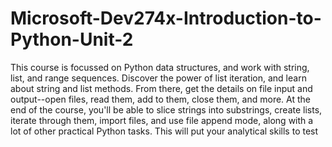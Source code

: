 # Microsoft-Dev274x-Introduction-to-Python-Unit-2
This course is focussed on Python data structures, and work with string, list, and range sequences. Discover the power of list iteration, and learn about string and list methods. From there, get the details on file input and output--open files, read them, add to them, close them, and more. At the end of the course, you'll be able to slice strings into substrings, create lists, iterate through them, import files, and use file append mode, along with a lot of other practical Python tasks. This will put your analytical skills to test

